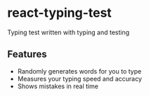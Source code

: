 # react-typing-test

Typing test written with typing and testing

## Features

- Randomly generates words for you to type
- Measures your typing speed and accuracy
- Shows mistakes in real time
